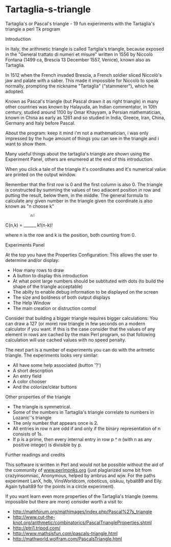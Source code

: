 # Tartaglia-s-triangle
Tartaglia's or Pascal's triangle - 19 fun experiments with the Tartaglia's triangle a perl Tk program

 Introduction

In Italy, the arithmetic triangle is called Tartglia's triangle, because exposed in the "General trattato di numeri et misure" written in 1556 by Niccolò Fontana (1499 ca, Brescia 13 December 1557, Venice), known also as Tartaglia.

In 1512 when the French invaded Brescia, a French soldier sliced Niccolò's jaw and palate with a saber. This made it impossible for Niccolò to speak normally, prompting the nickname "Tartaglia" ("stammerer"), which he adopted.

Known as Pascal's triangle (but Pascal drawn it as right triangle) in many other countries was known by Halayuda, an Indian commentator, in 10th century, studied around 1100 by Omar Khayyam, a Persian mathematician, known in China as early as 1261 and so studied in India, Greece, Iran, China, Germany and Italy before Pascal.

About the program: keep it mind i'm not a mathematician, i was only impressed by the huge amount of things you can see in the triangle and i want to show them.

Many useful things about the tartaglia's triangle are shown using the Experiment Panel, others are enumered at the end of this introduction.

When you click a tale of the triangle it's coordinates and it's numerical value are printed on the output window.

Remember that the first row is 0 and the first column is also 0. The triangle is constructed by summing the values of two adiacent position in row and putting the result, below them, in the middle. The general formula to calculate any given number in the triangle given the coordinate is also known as "n choose k"

               n!
 C(n,k) =    ______
            k!(n-k)!


where n is the row and k is the position, both counting from 0.



Experiments Panel 

At the top you have the Properties Configuration: This allows the user to determine and/or display:
 * How many rows to draw
 * A button to display this introduction
 * At what point large numbers should be subtituted with dots (to build the shape of the triangle acceptable)
 * The abilty to enable debug information to be displayed on the screen
 * The size and boldness of both output displays
 * The Help Window
 * The main creation or distruction control

Consider that building a bigger triangle requires bigger calculations: You can draw a 127 (or more) row triangle in few seconds on a modern calculator if you want.
If this is the case consider that the values of any element in rows are cached by the main Perl program, so that following calculation will use cached values with no speed penalty.

The next part is a number of experiments you can do with the aritmetic triangle.
The experiments looks very similar:
 * All have some help associated (button '?')
 * A short description
 * An entry field
 * A color chooser
 * And the colorize/clear buttons


 Other properties of the triangle 

* The triangle is symmetrical.
* Some of the numbers in Tartaglia's triangle correlate to numbers in Lozanic''s triangle
* The only number that appears once is 2.
* All entries in row n are odd if and only if the binary representation of n consists of 1s.
* If p is a prime, then every internal entry in row p ^ n (with n as any positive integer) is divisible by p.



 Further readings and credits

This software is written in Perl and would not be possible without the aid of the community of www.perlmonks.org (just plagiarized some bit from crazyinsomniac, Anonymous, helped by ambrus and wjw. For the paths experiment LanX, hdb, VinsWorldcom, roboticus, oiskuu, tybalt89 and Eily. Again tybalt89 for the points in a circle experiment).

If you want learn even more properties of the Tartaglia's triangle (seems impossible but there are more) consider worth a visit to:

* http://mathforum.org/mathimages/index.php/Pascal%27s_triangle
* http://www.cut-the-knot.org/arithmetic/combinatorics/PascalTriangleProperties.shtml
* http://ptri1.tripod.com/
* http://www.mathsisfun.com/pascals-triangle.html
* http://mathworld.wolfram.com/PascalsTriangle.html


